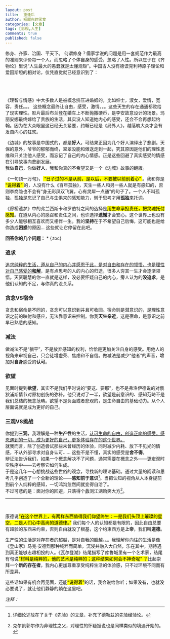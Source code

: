```yaml
---
layout: post
title:  重逢后
author: 短腿兜的零食
categories: [文章]
tags: [影视,人生]
comments: true
published: false
---
```

修身、齐家、治国、平天下。
何谓修身？儒家学说的问题是用一套规范作为最高的准则来评价每一个人，而忽略了个体自身的感受，忽略了人性。所以庄子在《齐物论》里说“人生最大的愚蠢就是太懂规矩”。中国古人没有德谟克利特原子理论和爱因斯坦的相对论，仅凭直觉就已经意识到了：

<p style="
    color:white;
    border-radius: 15px 50px;
    background: var(--oc-orange-5);
    padding: 20px;
    
">整全世界包括科学和非科学的、理性的与非理性的，宿命并不是迷魅。如果把我们自身放大n倍到粒子层面，粒子除了自身颗粒之外是有排列形式的，不同形式彼此能够相互映射，形成感知，意识是无数感知后才形成的。可是几千年高歌猛进、自以为是的科学把意识放到了映射前面，很多聪明人也不自知，外求安心是徒劳的，修行就是去发现这种前意识的感知和映射。</p>    

《理智与情感》中大多数人是被概念挤压进婚姻的，比如绅士，淑女，爱情，宽容，责任。。。 这些概念最终让自由，感受，激情。。。这些天生的存在通通都败给了现实理性。影片最后布兰登在婚车上不断抛撒硬币，是李安故意设计的场景。玛丽安娜最终嫁给了贵族的生活，其实没人知道她内心的感受，还会不会再想起约翰。因为在大众眼里这已经无关紧要，约翰已经是《局外人》，越落魄大众才会有发自内心的狂欢。

《边城》的故事是中国式的，都是**好人**，可结果正因为几个好人演绎出了悲剧。天保的意外，爷爷的郁郁而终，翠翠没能和傩送走到一起，究其原因是他们的理性思维和只关注他人感受，而忘记了自己的内心情感。正是这些回避了真实感受的情感在引导故事向悲剧发展。  
我做**自己**，你做**好人**，我和你真的不希望又是一个《边城》故事的翻版。

《一句顶一万句》，<mark> “日子过的不是从前，是以后，不要被以前别着心” </mark>。我和你是<mark> “说得着” </mark>的，人没有什么《百年孤独》，天生一些人和另一些人就是有感知的，否则李商隐也不会有“身无彩凤双飞翼，心有灵犀一点通”的句子了。一个人不叫孤独，孤独是忘记了自己与生俱来的感知能力，懒于思考才用**孤独**来托词。

《廊桥遗梦》中的弗兰西斯卡和罗伯特之间的选择是<mark>用生命承担责任，把灵魂托付感知</mark>。在遵从内心的感召和责任之间，也许选择<strong>遗憾</strong>才会安心。这个世界上也没有多少人能够相互喜欢而又相伴一生。我的**坚持**在于不希望自己后悔，这可能也是给你造成<strong>困惑</strong>的原因... 这些就让它停留在此吧。

**回答你的几个问题：** 
 * 
  {:toc}

### 追求
<ins>追求纯粹的生活，遵从自己的内心并感恩于此，是对自由和存在的领悟，也是理性对自己感受的<strong>和解</strong></ins>，是有点思考的人的内心的归途，很多人穷其一生才会逐渐领悟。天资聪慧的你一直就是这样，没必要怀疑自己的内心，旁人认为的<strong>没追求</strong>，是他们认知的不足，与你真的没关系。

### 贪念VS宿命
贪念和宿命是不同的，贪念可以意识到并且可收回。宿命则是潜意识的，是理性意识之前的映射和感应，无法靠意识来控制。你我<strong>天生亲近</strong>，这是宿命，是意识之前早已熟悉的感知。

### 减法
做减法不是“躺平”，不是放弃感知的权利，恰恰是更加关注自身的感受。用他人的视角来审视自己，只会徒增虚荣、焦虑和不自信。做减法是减少“他者”的声音，增加对<strong>自身</strong>感受的<strong>认可</strong>。

### 欲望
见面时提到<strong>欲望</strong>，其实不是我们平时说的“要这、要那”，也不是弗洛伊德说的对俄狄浦斯情节对原初创伤的弥补。他只说对了一半，欲望是前意识的、感知范畴不是我们总结的概念范畴。欲望不是负面或者悲观的，是生命自由的基础动力。从个人层面说就是成为更好的自己。

### 三观VS挑战

你提到<strong>三观</strong>，我理解是一种<strong>生产性</strong>的生活，<ins>认可生命的自由，创造正向的感受，感恩遇到的一切，成为更好的自己，更多体验存在的这个世界。</ins> <br>
就我而言，除了创造尝试那些未曾经历的体验，同时减少内耗、放下不见光的情感，不从外部寻求对自身认可…… 这些不是不懂，真实的感受是**舍不得**。<br>
辩证法告诉我们，如果一个概念解决不了问题，通常需要在概念之外——更宏观时空秩序中——去考察它如何生成。<br>
于是这几年一心想挑战这些世俗的观念，寻找新的理论基础。通过大量的阅读和思考几乎创造了一个全新的理论——<strong>感知前于意识</strong>[^fn1]。当把认知的视角从人本身提前到前个人纯粹的感知，一切鸿沟忽然间就变得自洽了。<br>
不过可悲的是：面对你的回避，只落得个蠡测江湖贻笑大方[^fn2]。

---
<br>

康德说<mark>“在这个世界上，有两样东西值得我们仰望终生：一是我们头顶上璀璨的星空，二是人们心中高尚的道德律。”</mark> 我们每个人的认知都是有限的，因此自由总要有超验的东西来约束，否则自由就没了根基，这个约束西方是**上帝**，我们叫**道德**。 

生产性的生活是对存在者的超越，是对自我的超越。。。我理解你向往的生活是像《登山家》马克·安德烈那种纯粹而简单，沉浸并融入大自然，乐在其中，期待遇到真正能够志趣相投的人。《瓦尔登湖》结尾描写了库鲁城里有一个艺术家，结尾有句说<mark>“材料是纯粹的，他的艺术是纯粹的；这种结果如何会不神奇呢” ？</mark>比起崇拜一个**新的存在者**，我内心更加尊重享受纯粹生活的体验感，只不过环境不同而有所差异。

这些话如果有机会再见面，还能<mark>“说得着”</mark>的话，我会说给你听；如果没有，也就没必要说了，就让他们静静的躺在这里吧。


*注释：*  

[^fn1]: 详细论述放在了关于《先验》的文章，补充了德勒兹的先验经验论。
[^fn2]: 克尔凯郭尔作为非理性之父，对理性的怀疑据说也是同样类似的境遇开始的。